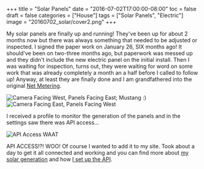 +++
title = "Solar Panels"
date = "2016-07-02T17:00:00-08:00"
toc = false
draft = false
categories = ["House"]
tags = ["Solar Panels", "Electric"]
image = "20160702_solar/cover2.png"
+++

My solar panels are finally up and running! They've been up for about 2 months now but there was always something that needed to be adjusted or inspected. I signed the paper work on January 26, SIX months ago! It should've been on two-three months ago, but paperwork was messed up and they didn't include the new electric panel on the initial install. Then I was waiting for inspection, turns out, they were waiting for word on some work that was already completely a month an a half before I called to follow up! Anyway, at least they are finally done and I am grandfathered into the original <a href="http://www.sdge.com/clean-energy/overview/overview" rel="nofollow" target="_blank">Net Metering</a>.

<img src="http://cdn.smylee.com/images/20160702_solar/20160701_145542.jpg" alt="Camera Facing West, Panels Facing East; Mustang :)" title="Camera Facing West, Panels Facing East; Mustang :)">

<img src="http://cdn.smylee.com/images/20160702_solar/20160701_145448.jpg" alt="Camera Facing East, Panels Facing West" title="Camera Facing East, Panels Facing West">

I received a profile to monitor the generation of the panels and in the settings saw there was API access...

<img src="http://cdn.smylee.com/images/20160702_solar/2016-07-02_22-25-20.png" alt="API Access WAAT" title="API Access WAAT">

API ACCESS!?! WOO! Of course I wanted to add it to my site. Took about a day to get it all connected and working and you can find more about <a href="/smylee/solar_data/">my solar generation</a> and how <a href="/post/2016/07/02_solar_api_setup/">I set up the API</a>.